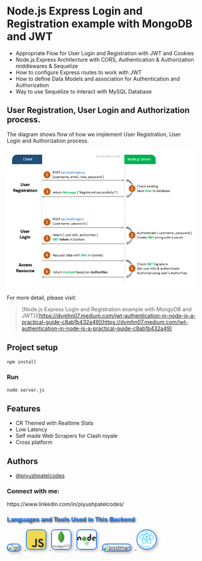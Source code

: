 # Node.js Express Login and Registration example with MongoDB and JWT

- Appropriate Flow for User Login and Registration with JWT and Cookies
- Node.js Express Architecture with CORS, Authentication & Authorization middlewares & Sequelize
- How to configure Express routes to work with JWT
- How to define Data Models and association for Authentication and Authorization
- Way to use Sequelize to interact with MySQL Database

## User Registration, User Login and Authorization process.
The diagram shows flow of how we implement User Registration, User Login and Authorization process.

![node-js-express-login-example-mongodb-flow](node-js-express-login-example-mongodb-flow.png)

For more detail, please visit:
> [Node.js Express Login and Registration example with MongoDB and JWT]([https://dvmhn07.medium.com/jwt-authentication-in-node-js-a-practical-guide-c8ab1b432a49](https://dvmhn07.medium.com/jwt-authentication-in-node-js-a-practical-guide-c8ab1b432a49)


## Project setup
```
npm install
```

### Run
```
node server.js
```

## Features

- CR Themed with Realtime Stats
- Low Latency
- Self made Web Scrapers for Clash royale
- Cross platform


## Authors

- [@piyushpatelcodes](https://www.github.com/piyushpatelcodes) 

<h3 align="left">Connect with me:</h3>
<p align="left"> https://www.linkedin.com/in/piyushpatelcodes/
</p>

<h3 align="left" style="color:#1A73E8; font-family: 'Arial', sans-serif; text-shadow: 2px 2px 4px #000000;">
   Languages and Tools Used in This Backend 
</h3>
<p align="left">
    <a href="https://git-scm.com/" target="_blank" rel="noreferrer"> 
        <img src="https://www.vectorlogo.zone/logos/git-scm/git-scm-icon.svg" alt="git" width="50" height="50" style="border: 2px solid #1A73E8; border-radius: 10px; box-shadow: 3px 3px 8px rgba(0,0,0,0.3); margin-right: 10px;" /> 
    </a> 
    <a href="https://developer.mozilla.org/en-US/docs/Web/JavaScript" target="_blank" rel="noreferrer"> 
        <img src="https://raw.githubusercontent.com/devicons/devicon/master/icons/javascript/javascript-original.svg" alt="javascript" width="50" height="50" style="border: 2px solid #1A73E8; border-radius: 10px; box-shadow: 3px 3px 8px rgba(0,0,0,0.3); margin-right: 10px;" /> 
    </a> 
    <a href="https://www.mongodb.com/" target="_blank" rel="noreferrer"> 
        <img src="https://raw.githubusercontent.com/devicons/devicon/master/icons/mongodb/mongodb-original-wordmark.svg" alt="mongodb" width="50" height="50" style="border: 2px solid #1A73E8; border-radius: 10px; box-shadow: 3px 3px 8px rgba(0,0,0,0.3); margin-right: 10px;" /> 
    </a> 
    <a href="https://nodejs.org" target="_blank" rel="noreferrer"> 
        <img src="https://raw.githubusercontent.com/devicons/devicon/master/icons/nodejs/nodejs-original-wordmark.svg" alt="nodejs" width="50" height="50" style="border: 2px solid #1A73E8; border-radius: 10px; box-shadow: 3px 3px 8px rgba(0,0,0,0.3); margin-right: 10px;" /> 
    </a> 
    <a href="https://postman.com" target="_blank" rel="noreferrer"> 
        <img src="https://www.vectorlogo.zone/logos/getpostman/getpostman-icon.svg" alt="postman" width="50" height="50" style="border: 2px solid #1A73E8; border-radius: 10px; box-shadow: 3px 3px 8px rgba(0,0,0,0.3); margin-right: 10px;" /> 
    </a> 
    <a  href="https://reactjs.org/" target="_blank" rel="noreferrer"> 
        <img src="https://raw.githubusercontent.com/devicons/devicon/master/icons/react/react-original-wordmark.svg" alt="react" width="50" height="50" style="border: 2px solid #1A73E8; border-radius: 100px; box-shadow: 3px 3px 8px rgba(0,0,0,0.3);" /> 
    </a>
</p>


